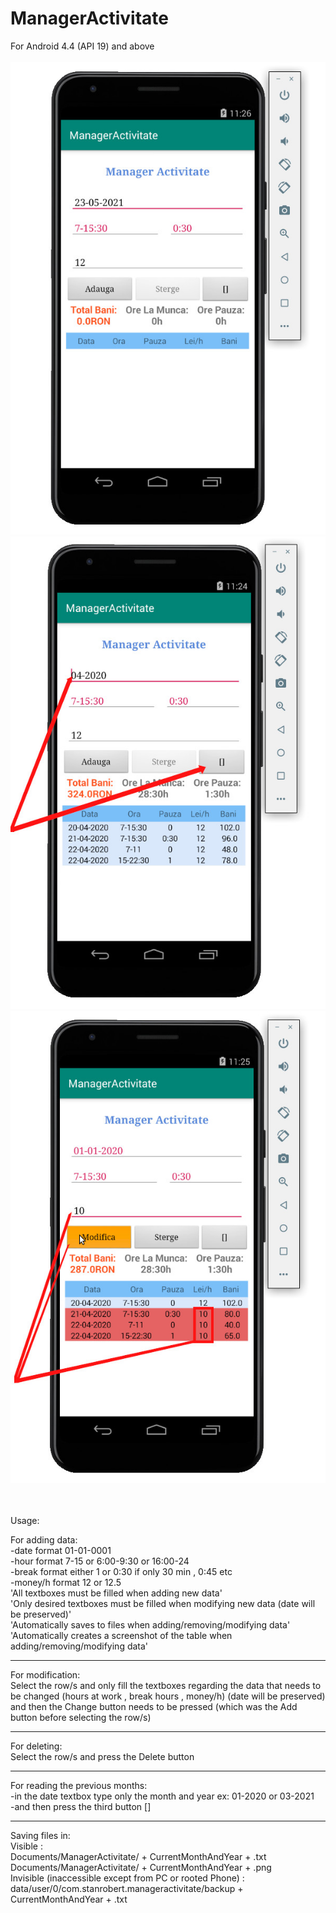 # ManagerActivitate
For Android 4.4 (API 19) and above
<br>
<br>
![alt text](https://raw.githubusercontent.com/robertstandev/ManagerActivitate/main/README/Images/Default.jpg)
![alt text](https://raw.githubusercontent.com/robertstandev/ManagerActivitate/main/README/Images/PreviousMonths.jpg)
![alt text](https://raw.githubusercontent.com/robertstandev/ManagerActivitate/main/README/Images/MultiModify.jpg)

<br>
<br>
Usage:

For adding data:
<br>
-date format                         01-01-0001
<br>
-hour format                        7-15 or 6:00-9:30 or 16:00-24
<br>
-break format                        either 1 or 0:30 if only 30 min , 0:45 etc
<br>
-money/h format                   12 or 12.5
<br>
'All textboxes must be filled when adding new data'
<br>
'Only desired textboxes must be filled when modifying new data (date will be preserved)'
<br>
'Automatically saves to files when adding/removing/modifying data'
<br>
'Automatically creates a screenshot of the table when adding/removing/modifying data'

---
For modification:
<br>
Select the row/s and only fill the textboxes regarding the data that needs to be changed (hours at work , break hours , money/h)
(date will be preserved) and then the Change button needs to be pressed (which was the Add button before selecting the row/s)

---
For deleting:
<br>
Select the row/s and press the Delete button

---
For reading the previous months:
<br>
-in the date textbox type only the month and year ex: 01-2020   or    03-2021
<br>
-and then press the third button []

---
Saving files in:
<br>
Visible :
<br>
Documents/ManagerActivitate/ + CurrentMonthAndYear + .txt
<br>
Documents/ManagerActivitate/ + CurrentMonthAndYear + .png
<br>
Invisible (inaccessible except from PC or rooted Phone) : 
<br>
data/user/0/com.stanrobert.manageractivitate/backup + CurrentMonthAndYear + .txt
